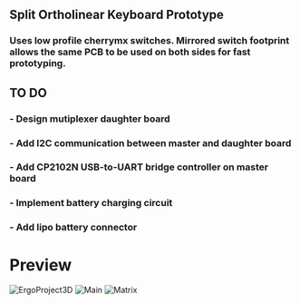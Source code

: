 ## Split Ortholinear Keyboard Prototype
### Uses low profile cherrymx switches. Mirrored switch footprint allows the same PCB to be used on both sides for fast prototyping.

## TO DO
### - Design mutiplexer daughter board
### - Add I2C communication between master and daughter board
### - Add CP2102N USB-to-UART bridge controller on master board
### - Implement battery charging circuit
### - Add lipo battery connector

# Preview
![ErgoProject3D]([https://github.com/AmadoJunior/ErgoESP32/assets/38221553/fcc17bca-3bab-4bb0-9972-0c9fc42b3ed2](https://admbuilt.s3.us-east-2.amazonaws.com/MUI-Portfolio/PCBS/SplitErgo/SplitErgo3D.PNG))
![Main](https://github.com/AmadoJunior/ErgoESP32/assets/38221553/b1004720-1559-4f09-b0b6-ef6f7b20778f)
![Matrix](https://github.com/AmadoJunior/ErgoESP32/assets/38221553/87ce4542-06aa-420b-afd1-e36a6a6a1536)
